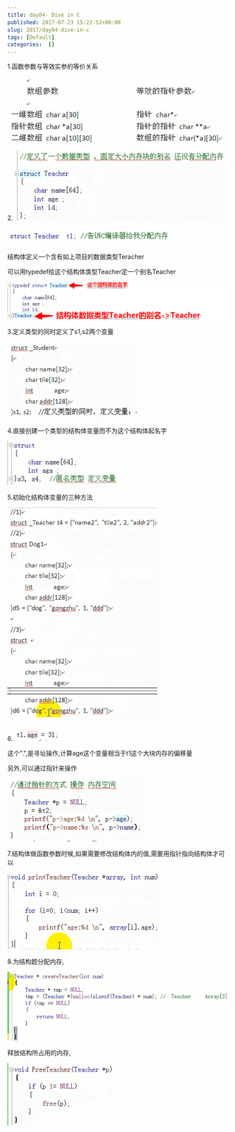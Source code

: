 ```yaml
---
title: day04- Dive in C
published: 2017-07-23 15:22:52+00:00
slug: 2017/day04-dive-in-c
tags: [Default]
categories:  []
---
```


1.函数参数与等效实参的等价关系

![](../old_assets/ee46559d3df289da5a7bd7132817027c.png)

2. ![](../old_assets/c7c1a81ce06b4263baa0c45764d7f18a.png)

![](../old_assets/02f91d77afaece2673abb5df7feeba16.png)

结构体定义一个含有如上项目的数据类型Teracher

可以用typedef给这个结构体类型Teacher定一个别名Teacher

![](../old_assets/51bdf0189309dc0bc76b07d74814adb9.png)

3.定义类型的同时定义了s1,s2两个变量

![](../old_assets/851357e03c8891b6181c459221fb452d.png)

4.直接创建一个类型的结构体变量而不为这个结构体起名字

![](../old_assets/4ba71f52a354026883da7af45de26506.png)

5.初始化结构体变量的三种方法

![](../old_assets/6359abaea28e4a9c29476f551c6c32fa.png)

6.![](../old_assets/70a305d77945ea5a752199af978fa47f.png)

这个".",是寻址操作,计算age这个变量相当于t1这个大块内存的偏移量

另外,可以通过指针来操作

![](../old_assets/2bf9f0c360ca34f9ad88d5cf556fc550.png)

7.结构体做函数参数时候,如果需要修改结构体内的值,需要用指针指向结构体才可以

![](../old_assets/ba865876df309025a6664e15d74ff453.png)

8.为结构题分配内存,

![](../old_assets/520fba1a2206d215e9a885114f536384.png)

释放结构所占用的内存,

![](../old_assets/2a4d24d4be8034778558b2eaba2d4e35.png)
